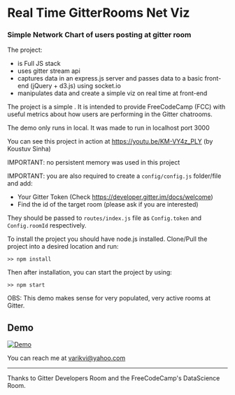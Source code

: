 # Real Time GitterRooms Net Viz
### Simple Network Chart of users posting at gitter room

The project:
* is Full JS stack
* uses gitter stream api
* captures data in an express.js server and passes data to a basic front-end (jQuery + d3.js) using socket.io
* manipulates data and create a simple viz on real time at front-end

The project is a simple . It is intended to provide FreeCodeCamp (FCC) with useful metrics about how users are performing in the Gitter chatrooms.

The demo only runs in local. It was made to run in localhost port 3000

You can see this project in action at https://youtu.be/KM-VY4z_PLY (by Koustuv Sinha)

IMPORTANT: no persistent memory was used in this project

IMPORTANT: you are also required to create a `config/config.js` folder/file and add:
* Your Gitter Token (Check https://developer.gitter.im/docs/welcome)
* Find the id of the target room (please ask if you are interested)

They should be passed to `routes/index.js` file as `Config.token` and `Config.roomId` respectively.

To install the project you should have node.js installed. Clone/Pull the project into a desired location and run:
```
>> npm install
```
Then after installation, you can start the project by using:
```
>> npm start
```

OBS: This demo makes sense for very populated, very active rooms at Gitter.

## Demo

[![Demo](http://img.youtube.com/vi/KM-VY4z_PLY/0.jpg)](http://www.youtube.com/watch?v=KM-VY4z_PLY)

You can reach me at varikvi@yahoo.com

---

Thanks to Gitter Developers Room and the FreeCodeCamp's DataScience Room.
